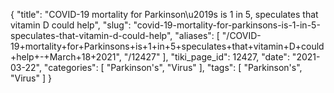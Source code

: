 {
    "title": "COVID-19 mortality for Parkinson\u2019s is 1 in 5, speculates that vitamin D could help",
    "slug": "covid-19-mortality-for-parkinsons-is-1-in-5-speculates-that-vitamin-d-could-help",
    "aliases": [
        "/COVID-19+mortality+for+Parkinsons+is+1+in+5+speculates+that+vitamin+D+could+help+-+March+18+2021",
        "/12427"
    ],
    "tiki_page_id": 12427,
    "date": "2021-03-22",
    "categories": [
        "Parkinson's",
        "Virus"
    ],
    "tags": [
        "Parkinson's",
        "Virus"
    ]
}